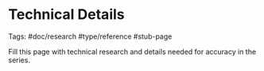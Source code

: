 # Technical Details

Tags: #doc/research #type/reference #stub-page

Fill this page with technical research and details needed for accuracy in the series.
